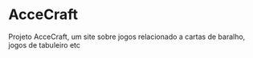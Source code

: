 # AcceCraft
Projeto AcceCraft, um site sobre jogos relacionado a cartas de baralho, jogos de tabuleiro etc

